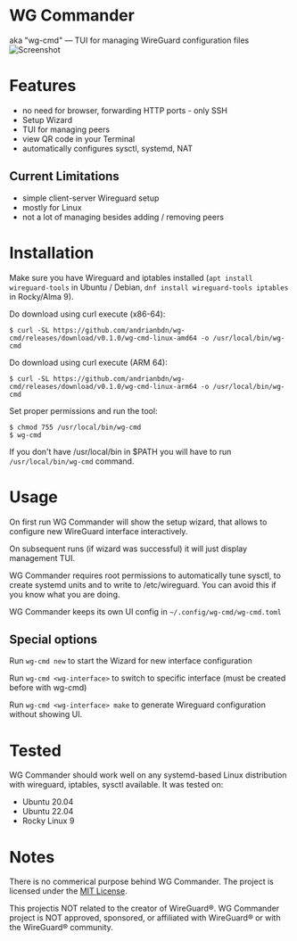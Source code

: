 # WG Commander 
aka "wg-cmd" — TUI for managing WireGuard configuration files
![Screenshot](https://user-images.githubusercontent.com/994900/218503955-9f61eb8b-1eeb-4872-9f0e-979bed549d8d.png)

# Features
- no need for browser, forwarding HTTP ports - only SSH
- Setup Wizard
- TUI for managing peers
- view QR code in your Terminal
- automatically configures sysctl, systemd, NAT

## Current Limitations
- simple client-server Wireguard setup
- mostly for Linux 
- not a lot of managing besides adding / removing peers

# Installation 

Make sure you have Wireguard and iptables installed 
(`apt install wireguard-tools` in Ubuntu / Debian, `dnf install wireguard-tools iptables` in Rocky/Alma 9). 

Do download using curl execute (x86-64):
```
$ curl -SL https://github.com/andrianbdn/wg-cmd/releases/download/v0.1.0/wg-cmd-linux-amd64 -o /usr/local/bin/wg-cmd
```

Do download using curl execute (ARM 64):
```
$ curl -SL https://github.com/andrianbdn/wg-cmd/releases/download/v0.1.0/wg-cmd-linux-arm64 -o /usr/local/bin/wg-cmd
```

Set proper permissions and run the tool: 
```
$ chmod 755 /usr/local/bin/wg-cmd
$ wg-cmd
```

If you don't have /usr/local/bin in $PATH you will have to run `/usr/local/bin/wg-cmd` command. 

# Usage 

On first run WG Commander will show the setup wizard, that allows to configure new WireGuard interface interactively.

On subsequent runs (if wizard was successful) it will just display management TUI.

WG Commander requires root permissions to automatically tune sysctl, to create systemd units and to write to /etc/wireguard. 
You can avoid this if you know what you are doing. 

WG Commander keeps its own UI config in `~/.config/wg-cmd/wg-cmd.toml`

## Special options 

Run `wg-cmd new` to start the Wizard for new interface configuration

Run `wg-cmd <wg-interface>` to switch to specific interface (must be created before with wg-cmd)

Run `wg-cmd <wg-interface> make` to generate Wireguard configuration without showing UI.

# Tested 

WG Commander should work well on any systemd-based Linux distribution with wireguard, iptables, sysctl available.
It was tested on:

- Ubuntu 20.04
- Ubuntu 22.04
- Rocky Linux 9

# Notes 
There is no commerical purpose behind WG Commander. The project is licensed under the [MIT License](https://github.com/andrianbdn/wg-cmd/blob/master/LICENSE).

This projectis NOT related to the creator of WireGuard®. WG Commander project is NOT approved, sponsored, or affiliated with WireGuard® or with the WireGuard® community.
